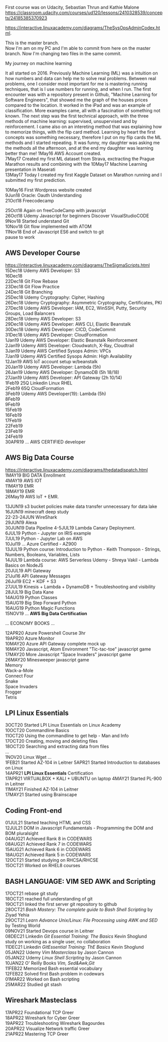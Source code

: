 First course was on Udacity, Sebastian Thrun and Kathie Malone
https://classroom.udacity.com/courses/ud120/lessons/2410328539/concepts/24185385370923

https://interactive.linuxacademy.com/diagrams/TheSysOpsAdminCodex.html.  

This is the master branch.  
Now I'm am on my PC and I'm able to commit from here on the master branch.
Now I'm changing two files in the same commit.  

My journey on machine learning

It all started on 2016. Previously Machine Learning (ML) was a intuition on how numbers and data can help me to solve real problems. Between real problems, one I consider most important for me is mastering running techniques, that is I use numbers for running, and when I run. The first encounter was with a repository present in Github, "Machine Learning for Software Engineers", that showed me the graph of the houses prices compared to the location. It worked in the iPad and was an example of classification. More examples came, all with a fascination of something not known. The next step was the first technical approach, with the three methods of machine learning: supervised, unsupervised and by reinforcement. I came also on an intereting method that was explaining how to memorize things, with the flip card method.
Learning by heart the first concepts was something necessary, therefore I put on my flip cards the ML methods and I started repeating. It was funny, my daughter was asking me the methods all the afternoon, and at the end my daughter was learning better than me!
1May16 AWS Account created.  
7May17 Created my first ML dataset from Strava, exctracting the Prague Marathon results and combining with the
10May17 Machine Learning presentation in Maserati  
13May17 Today I created my first Kaggle Dataset on Marathon running and I submitted my first prediction.  

10May16 First Wordpress website created  
9Jun18 Oracle: Oauth Understanding  
21Oct18 Freecodecamp  

25Oct18 Again on freeCodeCamp with javascript  
26Oct18 Udemy Javascript for beginners Discover VisualStudioCODE  
9Nov18 Started understand Git  
10Nov18 Git flow implemented with ATOM  
11Nov18 End of Javascript ES6 and switch to git  
pause to work  
## AWS Developer Course  
https://interactive.linuxacademy.com/diagrams/TheSigmaScripts.html  
15Dec18 Udemy AWS Developer: S3  
16Dec18  
22Dec18 Git Flow Rebase  
23Dec18 Git Flow Practice  
24Dec18 Git Branching  
25Dec18 Udemy Cryptography: Cipher, Hashing  
26Dec18 Udemy Cryptography: Asymmetric Cryptography, Certificates, PKI  
27Dec18 Udemy AWS Developer: IAM, EC2, WinSSH, Putty, Security Groups, Load Balancers  
28Dec18 Udemy AWS Developer: S3  
29Dec18 Udemy AWS Developer: AWS CLI, Elastic Beanstalk  
30Dec18 Udemy AWS Developer: CICD, CodeCommit  
31Dec18 Udemy AWS Developer: CloudFormation  
1Jan19 Udemy AWS Developer: Elastic Beanstalk Reinforcement  
2Jan19 Udemy AWS Developer: Cloudwatch, X-Ray, Cloudtrail  
3Jan19 Udemy AWS Certified Sysops Admin: VPCs  
7Jan19 Udemy AWS Certified Sysops Admin: High Availability  
12Jan19 AWS IoT account setup w/beanstalk  
20Jan19 Udemy AWS Developer: Lambda (5h)  
26Jan19 Udemy AWS Developer: DynamoDB (5h 18/18)  
27Jan19 Udemy AWS Developer: API Gateway (2h 10/14)  
1Feb19 25Q Linkedin Linux RHEL  
2Feb19 65Q CloudFormation  
3Feb19 Udemy AWS Developer(19): Lambda (5h)  
8Feb19  
9Feb19  
15Feb19  
16Feb19  
17Feb19  
22Feb19  
23Feb19  
24Feb19  
30APR19 ...  AWS CERTIFIED developer  
  
## AWS Big Data Course  
https://interactive.linuxacademy.com/diagrams/thedatadispatch.html  
1MAY19 BIG DATA Enrollment  
4MAY19 AWS IOT  
11MAY19 EMR  
18MAY19 EMR  
26May19 AWS IoT + EMR.  
  
13JUN19 s3 bucket policies make data transfer unnecessary for data lake
16JUN19 minecraft deep study  
22-23-24JUN WireShark  
29JUN19 Alexa  
30JUN19 Data Pipeline
4-5JUL19 Lambda Canary Deployment.  
6JUL19 Python - Jupyter on IRIS example  
7JUL19 Python - Jupyter Lab on AWS  
10Jul19 ...  Azure Certified - AZ900  
13JUL19 Python course: Introduction to Python - Keith Thompson - Strings, Numbers, Booleans, Variables, Lists  
14JUL19 Lambda course: AWS Serverless Udemy - Shreya Vakil - Lambda Basics on NodeJS   
20JUL19 API Gateway  
21Jul16 API Gateway Messages  
26Jul19 EC2 + KDF + S3  
27JUL19 Kinesis + Lambda + DynamoDB + Troubleshooting and visibility  
28JUL19 Big Data Kane  
14AUG19 Python Classes  
15AUG19 Big Step Forward Python  
16AUG19 Python Magic Functions  
15NOV19 ...  __AWS Big Data Certification__
  
... ECONOMY BOOKS ...  
  
12APR20 Azure Powershell Course 3hr  
19APR20 Azure Monitor  
10MAY20 Azure API Gateway complete mock up  
16MAY20 Javascript, Atom Environment "Tic-tac-toe" javascript game  
17MAY20 More Javascript "Space Invaders" javascript game  
26MAY20 Minesweeper javascript game  
Memory  
Wack-a-Mole  
Connect Four  
Snake  
Space Invaders  
Frogger  
Tetris  
## LPI Linux Essentials
3OCT20 Started LPI Linux Essentials on Linux Academy  
10OCT20 Commandline Basics  
11OCT20 Using the commandline to get help - Man and Info  
17OCT20 Creating, moving and deleting files  
18OCT20 Searching and extracting data from files  
...    
1NOV20 Linux Wget
...  
1FEB21 Started AZ-104 in Leitner
5APR21 Started Introduction to databases on Linux  
14APR21 __LPI Linux Essentials__ Certification  
17APR21 VIRTUALBOX + KALI + UBUNTU on laptop
4MAY21 Started PL-900 in Leitner  
11MAY21 Finished AZ-104 in Leitner  
17MAY21 Started using Brainscape  
## Coding Front-end  
01JUL21 Started teaching HTML and CSS  
12JUL21 DOM in Javascript Fundamentals - Programming the DOM and BOM pluralsight  
04AUG21 Achieved Rank 8 in CODEWARS  
08AUG21 Achieved Rank 7 in CODEWARS  
15AUG21 Achieved Rank 6 in CODEWARS  
18AUG21 Achieved Rank 5 in CODEWARS  
12OCT21 Started studying on RHCSA/RHCSE  
15OCT21 Worked on RHEL8 courses  
## BASH LANGUAGE: VIM SED AWK and Scripting
17OCT21 rebase git study  
18OCT21 reached full understanding of git  
19OCT21 linked the first server git repository to github  
28OCT21 *Bash Mastery: The complete guide to Bash Shell Scripting* by Ziyad Yehia  
29OCT21 *Learn Advance Unix/Linux: File Processing using AWK and SED* by Testing World  
09NOV21 Started Devops course in Leitner  
08DEC21 Linkedin *Git Essential Training: The Basics* Kevin Shoglund  
   study on working as a single user, no collaboration   
11DEC21 Linkedin *GitEssential Training: ThE Basics* Kevin Shoglund  
05JAN22 Udemy *Vim Masterclass* by Jason Cannon  
05JAN22 Udemy *Linux Shell Scripting* by Jason Cannon  
10JAN22 O' Reilly Books *Vim, Sed&Awk,Git*  
11FEB22 Memorized Bash essential vocabulary  
12FEB22 Solved first Bash problem in codewars     
01MAR22 Worked on Bash scripting  
25MAR22 Studied git stash  
## Wireshark Masteclass  
17APR22 Foundational TCP Greer  
18APR22 Wireshark for Cyber Greer  
19APR22 Troubleshooting Wireshark Bagourdes  
20APR22 Visualize Network traffic Greer  
21APR22 Mastering TCP Greer  
